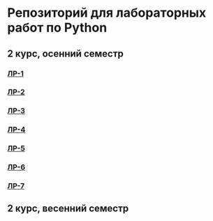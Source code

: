 # Репозиторий для лабораторных работ по Python
## 2 курс, осенний семестр
### [ЛР-1](https://github.com/A1adriel/Python-Programming/tree/main/Семестр%201/ЛР-1)
### [ЛР-2](https://github.com/A1adriel/Python-Programming/tree/main/Семестр%201/ЛР-2)
### [ЛР-3](https://github.com/A1adriel/Python-Programming/tree/main/Семестр%201/ЛР-3)
### [ЛР-4](https://github.com/A1adriel/Python-Programming/tree/main/Семестр%201/ЛР-4)
### [ЛР-5](https://github.com/A1adriel/Python-Programming/tree/main/Семестр%201/ЛР-5)
### [ЛР-6](https://github.com/A1adriel/Python-Programming/tree/main/Семестр%201/ЛР-6)
### [ЛР-7](https://github.com/A1adriel/Python-Programming/tree/main/Семестр%201/ЛР-7)

## 2 курс, весенний семестр
